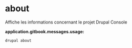 # about
Affiche les informations concernant le projet Drupal Console

**application.gitbook.messages.usage:**
```
drupal about
```
